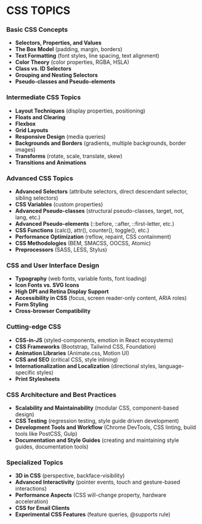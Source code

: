 # CSS TOPICS

### Basic CSS Concepts

- **Selectors, Properties, and Values**
- **The Box Model** (padding, margin, borders)
- **Text Formatting** (font styles, line spacing, text alignment)
- **Color Theory** (color properties, RGBA, HSLA)
- **Class vs. ID Selectors**
- **Grouping and Nesting Selectors**
- **Pseudo-classes and Pseudo-elements**

### Intermediate CSS Topics

- **Layout Techniques** (display properties, positioning)
- **Floats and Clearing**
- **Flexbox**
- **Grid Layouts**
- **Responsive Design** (media queries)
- **Backgrounds and Borders** (gradients, multiple backgrounds, border images)
- **Transforms** (rotate, scale, translate, skew)
- **Transitions and Animations**

### Advanced CSS Topics

- **Advanced Selectors** (attribute selectors, direct descendant selector, sibling selectors)
- **CSS Variables** (custom properties)
- **Advanced Pseudo-classes** (structural pseudo-classes, target, not, lang, etc.)
- **Advanced Pseudo-elements** (::before, ::after, ::first-letter, etc.)
- **CSS Functions** (calc(), attr(), counter(), toggle(), etc.)
- **Performance Optimization** (reflow, repaint, CSS containment)
- **CSS Methodologies** (BEM, SMACSS, OOCSS, Atomic)
- **Preprocessors** (SASS, LESS, Stylus)

### CSS and User Interface Design

- **Typography** (web fonts, variable fonts, font loading)
- **Icon Fonts vs. SVG Icons**
- **High DPI and Retina Display Support**
- **Accessibility in CSS** (focus, screen reader-only content, ARIA roles)
- **Form Styling**
- **Cross-browser Compatibility**

### Cutting-edge CSS

- **CSS-in-JS** (styled-components, emotion in React ecosystems)
- **CSS Frameworks** (Bootstrap, Tailwind CSS, Foundation)
- **Animation Libraries** (Animate.css, Motion UI)
- **CSS and SEO** (critical CSS, style inlining)
- **Internationalization and Localization** (directional styles, language-specific styles)
- **Print Stylesheets**

### CSS Architecture and Best Practices

- **Scalability and Maintainability** (modular CSS, component-based design)
- **CSS Testing** (regression testing, style guide driven development)
- **Development Tools and Workflow** (Chrome DevTools, CSS linting, build tools like PostCSS, Gulp)
- **Documentation and Style Guides** (creating and maintaining style guides, documentation tools)

### Specialized Topics

- **3D in CSS** (perspective, backface-visibility)
- **Advanced Interactivity** (pointer events, touch and gesture-based interactions)
- **Performance Aspects** (CSS will-change property, hardware acceleration)
- **CSS for Email Clients**
- **Experimental CSS Features** (feature queries, @supports rule)
